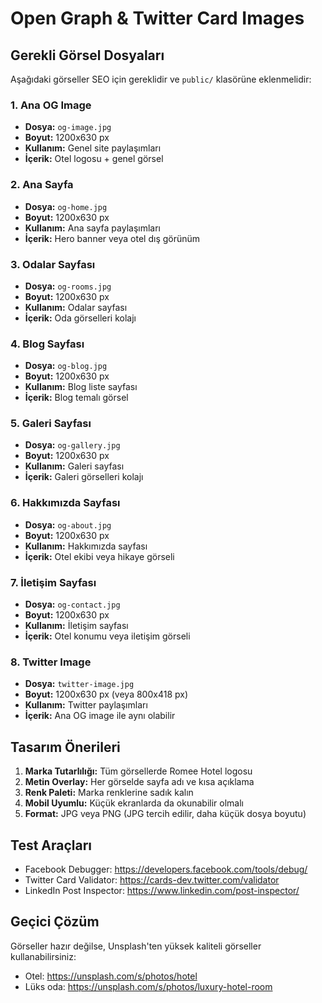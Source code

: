 # Open Graph & Twitter Card Images

## Gerekli Görsel Dosyaları

Aşağıdaki görseller SEO için gereklidir ve `public/` klasörüne eklenmelidir:

### 1. Ana OG Image
- **Dosya:** `og-image.jpg`
- **Boyut:** 1200x630 px
- **Kullanım:** Genel site paylaşımları
- **İçerik:** Otel logosu + genel görsel

### 2. Ana Sayfa
- **Dosya:** `og-home.jpg`
- **Boyut:** 1200x630 px
- **Kullanım:** Ana sayfa paylaşımları
- **İçerik:** Hero banner veya otel dış görünüm

### 3. Odalar Sayfası
- **Dosya:** `og-rooms.jpg`
- **Boyut:** 1200x630 px
- **Kullanım:** Odalar sayfası
- **İçerik:** Oda görselleri kolajı

### 4. Blog Sayfası
- **Dosya:** `og-blog.jpg`
- **Boyut:** 1200x630 px
- **Kullanım:** Blog liste sayfası
- **İçerik:** Blog temalı görsel

### 5. Galeri Sayfası
- **Dosya:** `og-gallery.jpg`
- **Boyut:** 1200x630 px
- **Kullanım:** Galeri sayfası
- **İçerik:** Galeri görselleri kolajı

### 6. Hakkımızda Sayfası
- **Dosya:** `og-about.jpg`
- **Boyut:** 1200x630 px
- **Kullanım:** Hakkımızda sayfası
- **İçerik:** Otel ekibi veya hikaye görseli

### 7. İletişim Sayfası
- **Dosya:** `og-contact.jpg`
- **Boyut:** 1200x630 px
- **Kullanım:** İletişim sayfası
- **İçerik:** Otel konumu veya iletişim görseli

### 8. Twitter Image
- **Dosya:** `twitter-image.jpg`
- **Boyut:** 1200x630 px (veya 800x418 px)
- **Kullanım:** Twitter paylaşımları
- **İçerik:** Ana OG image ile aynı olabilir

## Tasarım Önerileri

1. **Marka Tutarlılığı:** Tüm görsellerde Romee Hotel logosu
2. **Metin Overlay:** Her görselde sayfa adı ve kısa açıklama
3. **Renk Paleti:** Marka renklerine sadık kalın
4. **Mobil Uyumlu:** Küçük ekranlarda da okunabilir olmalı
5. **Format:** JPG veya PNG (JPG tercih edilir, daha küçük dosya boyutu)

## Test Araçları

- Facebook Debugger: https://developers.facebook.com/tools/debug/
- Twitter Card Validator: https://cards-dev.twitter.com/validator
- LinkedIn Post Inspector: https://www.linkedin.com/post-inspector/

## Geçici Çözüm

Görseller hazır değilse, Unsplash'ten yüksek kaliteli görseller kullanabilirsiniz:
- Otel: https://unsplash.com/s/photos/hotel
- Lüks oda: https://unsplash.com/s/photos/luxury-hotel-room
